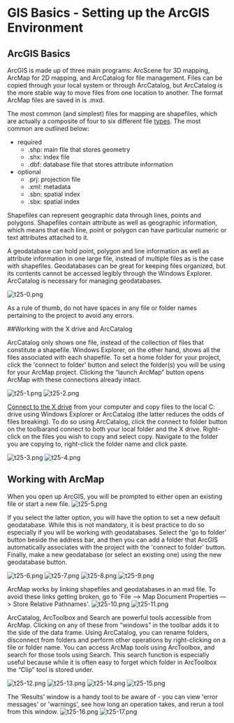 # GIS Basics - Setting up the ArcGIS Environment

## ArcGIS Basics
ArcGIS is made up of three main programs: ArcScene for 3D mapping, ArcMap for 2D mapping, and ArcCatalog for file management. Files can be copied through your local system or through ArcCatalog, but ArcCatalog is the more stable way to move files from one location to another. The format ArcMap files are saved in is .mxd.

The most common (and simplest) files for mapping are shapefiles, which are actually a composite of four to six different file [types](http://webhelp.esri.com/arcgisdesktop/9.3/index.cfm?topicname=Shapefile_file_extensions). The most common are outlined below:
  * required
    * .shp: main file that stores geometry
    * .shx: index file
    * .dbf: database file that stores attribute information
  * optional
    * .prj: projection file
    * .xml: metadata
    * .sbn: spatial index
    * .sbx: spatial index

Shapefiles can represent geographic data through lines, points and polygons. Shapefiles contain attribute as well as geographic information, which means that each line, point or polygon can have particular numeric or text attributes attached to it.

A geodatabase can hold point, polygon and line information as well as attribute information in one large file, instead of multiple files as is the case with shapefiles. Geodatabases can be great for keeping files organized, but its contents cannot be accessed legibly through the Windows Explorer. ArcCatalog is necessary for managing geodatabases.

![t25-0.png](https://github.com/tolaoniyangi/gis_tutorials/blob/master/Images/Tutorial_25/t25-0.png)

As a rule of thumb, do not have spaces in any file or folder names pertaining to the project to avoid any errors.


##Working with the X drive and ArcCatalog

ArcCatalog only shows one file, instead of the collection of files that constitute a shapefile. Windows Explorer, on the other hand, shows all the files associated with each shapefile. To set a home folder for your project, click the 'connect to folder' button and select the folder(s) you will be using for your ArcMap project. Clicking the “launch ArcMap” button opens ArcMap with these connections already intact.

![t25-1.png](https://github.com/tolaoniyangi/gis_tutorials/blob/master/Images/Tutorial_25/t25-1.png)
![t25-2.png](https://github.com/tolaoniyangi/gis_tutorials/blob/master/Images/Tutorial_25/t25-2.png)

[Connect to the X drive](https://github.com/CenterForSpatialResearch/gis_tutorials/blob/master/21_Connecting_to_X_Drive.md) from your computer and copy files to the local C: drive using Windows Explorer or ArcCatalog (the latter reduces the odds of files breaking). To do so using ArcCatalog, click the connect to folder button on the toolbarand connect to both your local folder and the X drive. Right-click on the files you wish to copy and select copy. Navigate to the folder you are copying to, right-click the folder name and click paste.

![t25-3.png](https://github.com/tolaoniyangi/gis_tutorials/blob/master/Images/Tutorial_25/t25-3.png)
![t25-4.png](https://github.com/tolaoniyangi/gis_tutorials/blob/master/Images/Tutorial_25/t25-4.png)

## Working with ArcMap

When you open up ArcGIS, you will be prompted to either open an existing file or start a new file.
![t25-5.png](https://github.com/tolaoniyangi/gis_tutorials/blob/master/Images/Tutorial_25/t25-5.png)

If you select the latter option, you will have the option to set a new default geodatabase. While this is not mandatory, it is best practice to do so especially if you will be working with geodatabases. Select the 'go to folder' button beside the address bar, and then you can add a folder that ArcGIS automatically associates with the project with the 'connect to folder' button. Finally, make a new geodatabase (or select an existing one) using the new geodatabase button.

![t25-6.png](https://github.com/tolaoniyangi/gis_tutorials/blob/master/Images/Tutorial_25/t25-6.png)
![t25-7.png](https://github.com/tolaoniyangi/gis_tutorials/blob/master/Images/Tutorial_25/t25-7.png)
![t25-8.png](https://github.com/tolaoniyangi/gis_tutorials/blob/master/Images/Tutorial_25/t25-8.png)
![t25-9.png](https://github.com/tolaoniyangi/gis_tutorials/blob/master/Images/Tutorial_25/t25-9.png)

ArcMap works by linking shapefiles and geodatabases in an mxd file. To avoid these links getting broken, go to 'File —> Map Document Properties —> Store Relative Pathnames'.
![t25-10.png](https://github.com/tolaoniyangi/gis_tutorials/blob/master/Images/Tutorial_25/t25-10.png)
![t25-11.png](https://github.com/tolaoniyangi/gis_tutorials/blob/master/Images/Tutorial_25/t25-11.png)

ArcCatalog, ArcToolbox and Search are powerful tools accessible from ArcMap. Clicking on any of these from “windows” in the toolbar adds it to the side of the data frame. Using ArcCatalog, you can rename folders, disconnect from folders and perform other operations by right-clicking on a file or folder name. You can access ArcMap tools using ArcToolbox, and search for those tools using Search. This search function is especially useful because while it is often easy to forget which folder in ArcToolbox the “Clip” tool is stored under.

![t25-12.png](https://github.com/tolaoniyangi/gis_tutorials/blob/master/Images/Tutorial_25/t25-12.png)
![t25-13.png](https://github.com/tolaoniyangi/gis_tutorials/blob/master/Images/Tutorial_25/t25-13.png)
![t25-14.png](https://github.com/tolaoniyangi/gis_tutorials/blob/master/Images/Tutorial_25/t25-14.png)
![t25-15.png](https://github.com/tolaoniyangi/gis_tutorials/blob/master/Images/Tutorial_25/t25-15.png)

The 'Results' window is a handy tool to be aware of - you can view 'error messages' or 'warnings', see how long an operation takes, and rerun a tool from this window.
![t25-16.png](https://github.com/tolaoniyangi/gis_tutorials/blob/master/Images/Tutorial_25/t25-16.png)
![t25-17.png](https://github.com/tolaoniyangi/gis_tutorials/blob/master/Images/Tutorial_25/t25-17.png)
